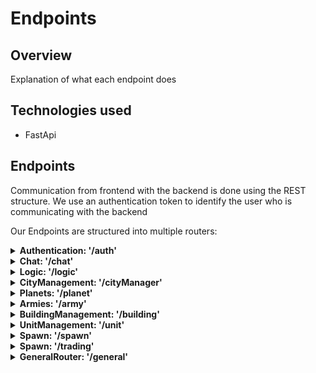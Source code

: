 # Endpoints

## Overview
Explanation of what each endpoint does

## Technologies used
- FastApi

## Endpoints
Communication from frontend with the backend is done using the REST structure.
We use an authentication token to identify the user who is communicating with the backend

Our Endpoints are structured into multiple routers:

<details>
<summary><strong>Authentication: '/auth'</strong></summary>
<p>

| Endpoint | Method | Purpose                                                          |
|:--------:|:------:|:-----------------------------------------------------------------|
| add_user |  POST  | Create a new user account                                        |
|  token   |  POST  | Let the user log in and receive an authentication token as reply |
| validate |  GET   | Check if a provided token is valid                               |
|    me    |  GET   | Get basic information about the user account                     |
</p>
</details>

<details>
<summary><strong>Chat: '/chat'</strong></summary>
<p>

|       Endpoint        |  Method   | Purpose                                                                              |
|:---------------------:|:---------:|:-------------------------------------------------------------------------------------|
|          dm           | WEBSOCKET | A websocket for a specific dm board (handles chat communication between users)       |
|      dm_overview      |    GET    | Get an overview of all the friends of a user (and provide their dm message board id) |
|    friend_requests    |    GET    | Get the friend requests send to the user                                             |
|    friend_requests    |   POST    | Send a friend request to another user or accept/reject a friend request              |
|    create_alliance    |   POST    | Create a new alliance                                                                |
|     join_alliance     |   POST    | Send a request to the alliance to ask to join them                                   |
|   alliance_requests   |    GET    | Get the requests from users to ask the alliance                                      |
|   alliance_requests   |   POST    | Accept/Reject an alliance request                                                    |
| alliance_messageboard |    GET    | Get the message board corresponding to the user his alliance                         |
|        ranking        |    GET    | Get the player ranking (based on amount of Solarium a user has)                      |


</p>
</details>

<details>
<summary><strong>Logic: '/logic'</strong></summary>
<p>
general logic information needed

|    Endpoint     | Method | Purpose                                             |
|:---------------:|:------:|:----------------------------------------------------|
|    resources    |  GET   | Get the current resources of a specific user        |
|    politics     |  GET   | Get the current political stance of a specific user |
| update_politics |  POST  | update the political stance of a user               |

</p>
</details>

<details>
<summary><strong>CityManagement: '/cityManager'</strong></summary>
<p>

|      Endpoint       | Method | Purpose                                                                                                                     |
|:-------------------:|:------:|:----------------------------------------------------------------------------------------------------------------------------|
|    get_city_data    |  GET   | Get the city information (rank, upgrade time remaining, region,..) and information of the buildings inside the city         |
|       cities        |  GET   | Get all cities on a specific planet                                                                                         |
| new_building_types  |  GET   | Retrieve types of buildings that we can build (We cannot build a type double)                                               |
|  get_upgrade_cost   |  GET   | Get the upgrade costs of the buildings inside a city                                                                        |
|     cities_user     |  GET   | Get all the cities owned by a specific user                                                                                 |
|    upgrade_city     |  POST  | upgrade the rank of a city by 1 and adjust user resources accordingly                                                       |
| get_resource_stocks |  GET   | Get the amount of resources currently in storage and the max capacity of each production building in the city               |


</p>
</details>

<details>
<summary><strong>Planets: '/planet'</strong></summary>
<p>

| Endpoint |  Method   | Purpose                                                                      |
|:--------:|:---------:|:-----------------------------------------------------------------------------|
| planets  |    GET    | Get all existing planets                                                     |
|    ws    | WEBSOCKET | Websocket to handle (potential) real time planet events (like army movement) |
| regions  |    GET    | Retrieve all regions that are a part of a planet                             |

</p>
</details>

<details>
<summary><strong>Armies: '/army'</strong></summary>
<p>
This router will handle the communication about Armies and their actions

|   Endpoint   | Method | Purpose                                                 |
|:------------:|:------:|:--------------------------------------------------------|
|    armies    |  GET   | Get all the armies on a specific planet                 |
|    troops    |  GET   | Get all troops and stats of an army                     |
| armies_user  |  GET   | Get all the armies that are owned by the accessing user |
| army_in_city |  GET   | Retrieve the army that is inside the city               |

</p>
</details>

<details>
<summary><strong>BuildingManagement: '/building'</strong></summary>
<p>

|      Endpoint       | Method | Purpose                                                      |
|:-------------------:|:------:|:-------------------------------------------------------------|
|   training_queue    |  GET   | Retrieve training queue information about a barrack building |                                                                                                                     |
| create_new_building |  POST  | Create a new building                                        |
|       collect       |  POST  | Collect resources from a specific building                   |
|  upgrade_building   |  POST  | Upgrade a specific building                                  |

</p>
</details>

<details>
<summary><strong>UnitManagement: '/unit'</strong></summary>
<p>

|  Endpoint  | Method | Purpose                                                            |
|:----------:|:------:|:-------------------------------------------------------------------|
| train_cost |  GET   | Get the training cost of a specific unit type                      |
|   train    |  POST  | Add a training queue entry to the training queue list of a barrack |

</p>
</details>

<details>
<summary><strong>Spawn: '/spawn'</strong></summary>
<p>

| Endpoint | Method | Purpose                                                                    |
|:--------:|:------:|:---------------------------------------------------------------------------|
|          |  GET   | Give information, on what the user needs to see when he/she opens the game |

</p>
</details>


<details>
<summary><strong>Spawn: '/trading'</strong></summary>
<p>

| Endpoint |  Method   | Purpose                         |
|:--------:|:---------:|:--------------------------------|
|    WS    | WEBSOCKET | Websocket for handeling trading |

</p>
</details>

<details>
<summary><strong>GeneralRouter: '/general'</strong></summary>
<p>

|      Endpoint      | Method | Purpose                                                             |
|:------------------:|:------:|:--------------------------------------------------------------------|
| available_generals |  GET   | Retrieve the generals that are still able to be assigned to an army |
|    add_general     |  POST  | Assign a general to an army                                         |
|   remove_general   |  POST  | Un-assign a general from an army                                    |

</p>
</details>